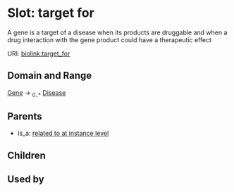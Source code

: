 
# Slot: target for


A gene is a target of a disease when its products are druggable and when a drug interaction with the gene product could have a therapeutic effect

URI: [biolink:target_for](https://w3id.org/biolink/vocab/target_for)


## Domain and Range

[Gene](Gene.md) &#8594;  <sub>0..\*</sub> [Disease](Disease.md)

## Parents

 *  is_a: [related to at instance level](related_to_at_instance_level.md)

## Children


## Used by

